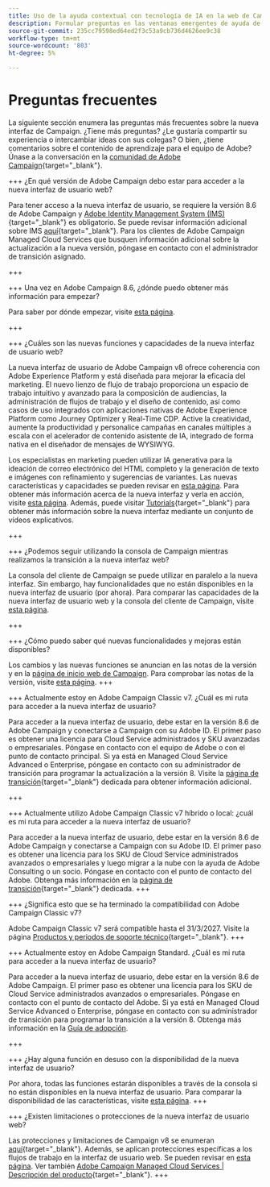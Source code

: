 ```yaml
---
title: Uso de la ayuda contextual con tecnología de IA en la web de Campaign
description: Formular preguntas en las ventanas emergentes de ayuda de la web de Campaign
source-git-commit: 235cc79598ed64ed2f3c53a9cb736d4626ee9c38
workflow-type: tm+mt
source-wordcount: '803'
ht-degree: 5%

---
```



# Preguntas frecuentes

La siguiente sección enumera las preguntas más frecuentes sobre la nueva interfaz de Campaign. ¿Tiene más preguntas? ¿Le gustaría compartir su experiencia o intercambiar ideas con sus colegas? O bien, ¿tiene comentarios sobre el contenido de aprendizaje para el equipo de Adobe? Únase a la conversación en la [comunidad de Adobe Campaign](https://experienceleaguecommunities.adobe.com/t5/adobe-campaign-classic-v7/ct-p/adobe-campaign-classic-community){target="_blank"}.


+++ ¿En qué versión de Adobe Campaign debo estar para acceder a la nueva interfaz de usuario web?

Para tener acceso a la nueva interfaz de usuario, se requiere la versión 8.6 de Adobe Campaign y [Adobe Identity Management System (IMS)](https://helpx.adobe.com/es/enterprise/using/identity.html){target="_blank"} es obligatorio. Se puede revisar información adicional sobre IMS [aquí](https://experienceleague.adobe.com/en/docs/campaign/technotes-ac/tn-new/migrate-users-to-ims){target="_blank"}. Para los clientes de Adobe Campaign Managed Cloud Services que busquen información adicional sobre la actualización a la nueva versión, póngase en contacto con el administrador de transición asignado.

+++

+++ Una vez en Adobe Campaign 8.6, ¿dónde puedo obtener más información para empezar?

Para saber por dónde empezar, visite [esta página](../get-started/get-started.md).

+++

+++ ¿Cuáles son las nuevas funciones y capacidades de la nueva interfaz de usuario web?

La nueva interfaz de usuario de Adobe Campaign v8 ofrece coherencia con Adobe Experience Platform y está diseñada para mejorar la eficacia del marketing. El nuevo lienzo de flujo de trabajo proporciona un espacio de trabajo intuitivo y avanzado para la composición de audiencias, la administración de flujos de trabajo y el diseño de contenido, así como casos de uso integrados con aplicaciones nativas de Adobe Experience Platform como Journey Optimizer y Real-Time CDP.  Active la creatividad, aumente la productividad y personalice campañas en canales múltiples a escala con el acelerador de contenido asistente de IA, integrado de forma nativa en el diseñador de mensajes de WYSIWYG.

Los especialistas en marketing pueden utilizar IA generativa para la ideación de correo electrónico del HTML completo y la generación de texto e imágenes con refinamiento y sugerencias de variantes. Las nuevas características y capacidades se pueden revisar en [esta página](../rn/whats-new.md). Para obtener más información acerca de la nueva interfaz y verla en acción, visite [esta página](../get-started/user-interface.md). Además, puede visitar [Tutorials](https://experienceleague.adobe.com/en/docs/campaign-web-learn/tutorials/overview){target="_blank"} para obtener más información sobre la nueva interfaz mediante un conjunto de vídeos explicativos.

+++

+++  ¿Podemos seguir utilizando la consola de Campaign mientras realizamos la transición a la nueva interfaz web?

La consola del cliente de Campaign se puede utilizar en paralelo a la nueva interfaz. Sin embargo, hay funcionalidades que no están disponibles en la nueva interfaz de usuario (por ahora). Para comparar las capacidades de la nueva interfaz de usuario web y la consola del cliente de Campaign, visite [esta página](../get-started/capability-matrix.md).

+++

+++ ¿Cómo puedo saber qué nuevas funcionalidades y mejoras están disponibles?

Los cambios y las nuevas funciones se anuncian en las notas de la versión y en la [página de inicio web de Campaign](../get-started/user-interface.md#user-interface-home). Para comprobar las notas de la versión, visite [esta página](../rn/release-notes.md).
+++


+++  Actualmente estoy en Adobe Campaign Classic v7. ¿Cuál es mi ruta para acceder a la nueva interfaz de usuario?

Para acceder a la nueva interfaz de usuario, debe estar en la versión 8.6 de Adobe Campaign y conectarse a Campaign con su Adobe ID. El primer paso es obtener una licencia para Cloud Service administrados y SKU avanzadas o empresariales. Póngase en contacto con el equipo de Adobe o con el punto de contacto principal. Si ya está en Managed Cloud Service Advanced o Enterprise, póngase en contacto con su administrador de transición para programar la actualización a la versión 8. Visite la [página de transición](https://experienceleague.adobe.com/en/docs/campaign/campaign-v8/new/v7-to-v8){target="_blank"} dedicada para obtener información adicional.

+++

+++  Actualmente utilizo Adobe Campaign Classic v7 híbrido o local: ¿cuál es mi ruta para acceder a la nueva interfaz de usuario?

Para acceder a la nueva interfaz de usuario, debe estar en la versión 8.6 de Adobe Campaign y conectarse a Campaign con su Adobe ID. El primer paso es obtener una licencia para los SKU de Cloud Service administrados avanzados o empresariales y luego migrar a la nube con la ayuda de Adobe Consulting o un socio. Póngase en contacto con el punto de contacto del Adobe. Obtenga más información en la [página de transición](https://experienceleague.adobe.com/en/docs/campaign/campaign-v8/new/v7-to-v8){target="_blank"} dedicada.
+++

+++ ¿Significa esto que se ha terminado la compatibilidad con Adobe Campaign Classic v7?

Adobe Campaign Classic v7 será compatible hasta el 31/3/2027. Visite la página [Productos y periodos de soporte técnico](https://helpx.adobe.com/support/programs/eol-matrix.html){target="_blank"}.
+++

+++ Actualmente estoy en Adobe Campaign Standard. ¿Cuál es mi ruta para acceder a la nueva interfaz de usuario?

Para acceder a la nueva interfaz de usuario, debe estar en la versión 8.6 de Adobe Campaign. El primer paso es obtener una licencia para los SKU de Cloud Service administrados avanzados o empresariales. Póngase en contacto con el punto de contacto del Adobe. Si ya está en Managed Cloud Service Advanced o Enterprise, póngase en contacto con su administrador de transición para programar la transición a la versión 8. Obtenga más información en la [Guía de adopción](../../adoption/home.md).

+++


+++ ¿Hay alguna función en desuso con la disponibilidad de la nueva interfaz de usuario?

Por ahora, todas las funciones estarán disponibles a través de la consola si no están disponibles en la nueva interfaz de usuario. Para comparar la disponibilidad de las características, visite [esta página](../get-started/capability-matrix.md).
+++


+++ ¿Existen limitaciones o protecciones de la nueva interfaz de usuario web?

Las protecciones y limitaciones de Campaign v8 se enumeran [aquí](https://experienceleague.adobe.com/en/docs/campaign/campaign-v8/releases/ac-guardrails){target="_blank"}. Además, se aplican protecciones específicas a los flujos de trabajo en la interfaz de usuario web. Se pueden revisar en [esta página](../get-started/guardrails.md). Ver también [Adobe Campaign Managed Cloud Services | Descripción del producto](https://helpx.adobe.com/es/legal/product-descriptions/adobe-campaign-managed-cloud-services.html){target="_blank"}.
+++
